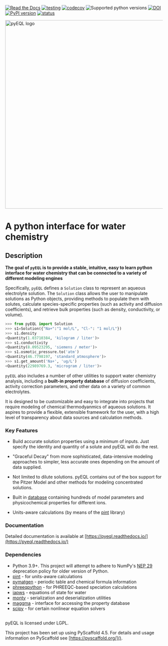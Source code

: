 [![Read the Docs](https://img.shields.io/readthedocs/pyeql)](https://pyeql.readthedocs.io/en/latest/)
[![testing](https://github.com/KingsburyLab/pyeql/workflows/testing/badge.svg)](https://github.com/KingsburyLab/pyeql/actions?query=workflow%3Atesting)
[![codecov](https://codecov.io/gh/KingsburyLab/pyeql/branch/main/graph/badge.svg?token=I7RP0QML6S)](https://codecov.io/gh/KingsburyLab/pyeql)
![Supported python versions](https://img.shields.io/badge/python-3.9%20%7C%203.10%20%7C%203.11%20%7C%203.12-blue)
[![DOI](https://zenodo.org/badge/DOI/10.5281/zenodo.8332915.svg)](https://doi.org/10.5281/zenodo.8332915)
[![PyPI version](https://badge.fury.io/py/pyEQL.svg)](https://badge.fury.io/py/pyEQL)
[![status](https://joss.theoj.org/papers/bdd9e247ea9736a0fdbbd5fe12bef7a6/status.svg)](https://joss.theoj.org/papers/bdd9e247ea9736a0fdbbd5fe12bef7a6)

<img src="pyeql-logo.jpg" alt="pyEQL logo" style="width:600px;"/>

# A python interface for water chemistry

## Description

**The goal of `pyEQL` is to provide a stable, intuitive, easy to learn python interface
for water chemistry that can be connected to a variety of different modeling engines**

Specifically, `pyEQL` defines a `Solution` class to represent an aqueous
electrolyte solution. The `Solution` class allows the user to manipulate solutions as
Python objects, providing methods to populate them with solutes, calculate
species-specific properties (such as activity and diffusion coefficients),
and retrieve bulk properties (such as density, conductivity, or volume).

```python
>>> from pyEQL import Solution
>>> s1=Solution({"Na+":"1 mol/L", "Cl-": "1 mol/L"})
>>> s1.density
<Quantity(1.03710384, 'kilogram / liter')>
>>> s1.conductivity
<Quantity(8.09523295, 'siemens / meter')>
>>> s1.osmotic_pressure.to('atm')
<Quantity(46.7798197, 'standard_atmosphere')>
>>> s1.get_amount('Na+', 'ug/L')
<Quantity(22989769.3, 'microgram / liter')>
```

`pyEQL` also includes a number of other utilities to support water chemistry analysis,
including a **built-in property database** of diffusion coefficients, activity correction
parameters, and other data on a variety of common electrolytes.

It is designed to be customizable and easy to integrate into projects
that require modeling of chemical thermodyanmics of aqueous solutions.
It aspires to provide a flexible, extensible framework for the user, with a
high level of transparency about data sources and calculation methods.

### Key Features

- Build accurate solution properties using a minimum of inputs. Just specify
  the identity and quantity of a solute and pyEQL will do the rest.

- "Graceful Decay" from more sophisticated, data-intensive modeling approaches
  to simpler, less accurate ones depending on the amount of data supplied.

- Not limited to dilute solutions. pyEQL contains out of the box support for
  the Pitzer Model and other methods for modeling concentrated solutions.

- Built in [database](https://pyeql.readthedocs.io/en/latest/database.html) containing hundreds of model
  parameters and physicochemical properties for different ions.

- Units-aware calculations (by means of the [pint](https://github.com/hgrecco/pint) library)

### Documentation

Detailed documentation is available at [https://pyeql.readthedocs.io/](https://pyeql.readthedocs.io/)

### Dependencies

- Python 3.9+. This project will attempt to adhere to NumPy's
  [NEP 29](https://numpy.org/neps/nep-0029-deprecation_policy.html) deprecation policy
  for older version of Python.
- [pint](https://github.com/hgrecco/pint) - for units-aware calculations
- [pymatgen](https://github.com/materialsproject/pymatgen) - periodic table and chemical formula information
- [phreeqpython](https://github.com/Vitens/phreeqpython) - for PHREEQC-based speciation calculations
- [iapws](https://github.com/jjgomera/iapws/) - equations of state for water
- [monty](https://github.com/materialsvirtuallab/monty) - serialization and deserialization utilities
- [maggma](https://materialsproject.github.io/maggma/) - interface for accessing the property database
- [scipy](https://www.scipy.org/) - for certain nonlinear equation solvers

## <!-- pyscaffold-notes -->

pyEQL is licensed under LGPL.

This project has been set up using PyScaffold 4.5. For details and usage
information on PyScaffold see [https://pyscaffold.org/]().
